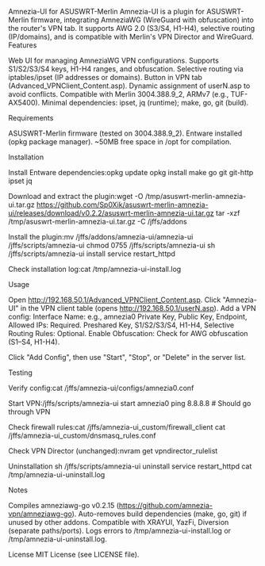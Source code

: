 Amnezia-UI for ASUSWRT-Merlin
Amnezia-UI is a plugin for ASUSWRT-Merlin firmware, integrating AmneziaWG (WireGuard with obfuscation) into the router's VPN tab. It supports AWG 2.0 (S3/S4, H1-H4), selective routing (IP/domains), and is compatible with Merlin's VPN Director and WireGuard.
Features

Web UI for managing AmneziaWG VPN configurations.
Supports S1/S2/S3/S4 keys, H1-H4 ranges, and obfuscation.
Selective routing via iptables/ipset (IP addresses or domains).
Button in VPN tab (Advanced_VPNClient_Content.asp).
Dynamic assignment of userN.asp to avoid conflicts.
Compatible with Merlin 3004.388.9_2, ARMv7 (e.g., TUF-AX5400).
Minimal dependencies: ipset, jq (runtime); make, go, git (build).

Requirements

ASUSWRT-Merlin firmware (tested on 3004.388.9_2).
Entware installed (opkg package manager).
~50MB free space in /opt for compilation.

Installation

Install Entware dependencies:opkg update
opkg install make go git git-http ipset jq


Download and extract the plugin:wget -O /tmp/asuswrt-merlin-amnezia-ui.tar.gz https://github.com/Sp0Xik/asuswrt-merlin-amnezia-ui/releases/download/v0.2.2/asuswrt-merlin-amnezia-ui.tar.gz
tar -xzf /tmp/asuswrt-merlin-amnezia-ui.tar.gz -C /jffs/addons


Install the plugin:mv /jffs/addons/amnezia-ui/amnezia-ui /jffs/scripts/amnezia-ui
chmod 0755 /jffs/scripts/amnezia-ui
sh /jffs/scripts/amnezia-ui install
service restart_httpd


Check installation log:cat /tmp/amnezia-ui-install.log



Usage

Open http://192.168.50.1/Advanced_VPNClient_Content.asp.
Click "Amnezia-UI" in the VPN client table (opens http://192.168.50.1/userN.asp).
Add a VPN config:
Interface Name: e.g., amnezia0
Private Key, Public Key, Endpoint, Allowed IPs: Required.
Preshared Key, S1/S2/S3/S4, H1-H4, Selective Routing Rules: Optional.
Enable Obfuscation: Check for AWG obfuscation (S1–S4, H1-H4).


Click "Add Config", then use "Start", "Stop", or "Delete" in the server list.

Testing

Verify config:cat /jffs/amnezia-ui/configs/amnezia0.conf


Start VPN:/jffs/scripts/amnezia-ui start amnezia0
ping 8.8.8.8  # Should go through VPN


Check firewall rules:cat /jffs/amnezia-ui_custom/firewall_client
cat /jffs/amnezia-ui_custom/dnsmasq_rules.conf


Check VPN Director (unchanged):nvram get vpndirector_rulelist



Uninstallation
sh /jffs/scripts/amnezia-ui uninstall
service restart_httpd
cat /tmp/amnezia-ui-uninstall.log

Notes

Compiles amneziawg-go v0.2.15 (https://github.com/amnezia-vpn/amneziawg-go).
Auto-removes build dependencies (make, go, git) if unused by other addons.
Compatible with XRAYUI, YazFi, Diversion (separate paths/ports).
Logs errors to /tmp/amnezia-ui-install.log or /tmp/amnezia-ui-uninstall.log.

License
MIT License (see LICENSE file).
